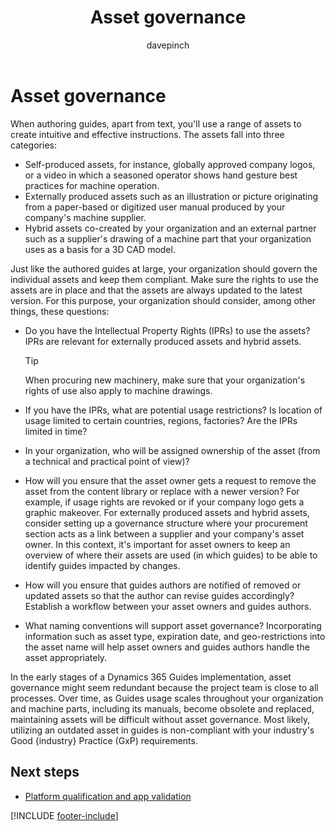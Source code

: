 ﻿---
title: Asset governance
description: Learn what to consider for governance of assets used in guides in a regulated industry.
ms.date: 03/21/2023
ms.topic: conceptual
author: davepinch
ms.author: davepinch
ms-reviewer: m-hartmann
ms.custom: bap-template
---

# Asset governance

When authoring guides, apart from text, you'll use a range of assets to create intuitive and effective instructions. The assets fall into three categories:

- Self-produced assets, for instance, globally approved company logos, or a video in which a seasoned operator shows hand gesture best practices for machine operation.
- Externally produced assets such as an illustration or picture originating from a paper-based or digitized user manual produced by your company's machine supplier.
- Hybrid assets co-created by your organization and an external partner such as a supplier's drawing of a machine part that your organization uses as a basis for a 3D CAD model.

Just like the authored guides at large, your organization should govern the individual assets and keep them compliant. Make sure the rights to use the assets are in place and that the assets are always updated to the latest version. For this purpose, your organization should consider, among other things, these questions:

- Do you have the Intellectual Property Rights (IPRs) to use the assets? IPRs are relevant for externally produced assets and hybrid assets.
  > [!TIP]
  > When procuring new machinery, make sure that your organization's rights of use also apply to machine drawings.

- If you have the IPRs, what are potential usage restrictions? Is location of usage limited to certain countries, regions, factories? Are the IPRs limited in time?
- In your organization, who will be assigned ownership of the asset (from a technical and practical point of view)?
- How will you ensure that the asset owner gets a request to remove the asset from the content library or replace with a newer version? For example, if usage rights are revoked or if your company logo gets a graphic makeover. For externally produced assets and hybrid assets, consider setting up a governance structure where your procurement section acts as a link between a supplier and your company's asset owner. In this context, it's important for asset owners to keep an overview of where their assets are used (in which guides) to be able to identify guides impacted by changes.
- How will you ensure that guides authors are notified of removed or updated assets so that the author can revise guides accordingly? Establish a workflow between your asset owners and guides authors.
- What naming conventions will support asset governance? Incorporating information such as asset type, expiration date, and geo-restrictions into the asset name will help asset owners and guides authors handle the asset appropriately.

In the early stages of a Dynamics 365 Guides implementation, asset governance might seem redundant because the project team is close to all processes. Over time, as Guides usage scales throughout your organization and machine parts, including its manuals, become obsolete and replaced, maintaining assets will be difficult without asset governance. Most likely, utilizing an outdated asset in guides is non-compliant with your industry's Good {industry} Practice (GxP) requirements.

## Next steps

- [Platform qualification and app validation](platform-qualification-app-validation.md)

[!INCLUDE [footer-include](../../includes/footer-banner.md)]